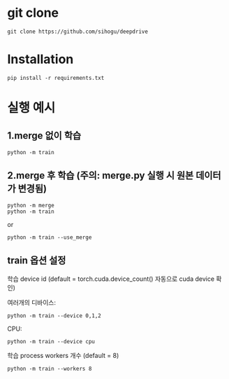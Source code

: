 # git clone
    git clone https://github.com/sihogu/deepdrive

# Installation
    pip install -r requirements.txt


# 실행 예시
## 1.merge 없이 학습 
    python -m train

## 2.merge 후 학습 (주의: merge.py 실행 시 원본 데이터가 변경됨)
    python -m merge
    python -m train

or

    python -m train --use_merge

## train 옵션 설정
학습 device id (default = torch.cuda.device_count() 자동으로 cuda device 확인)


여러개의 디바이스:

    python -m train --device 0,1,2

CPU:

    python -m train --device cpu

학습 process workers 개수 (default = 8)

    python -m train --workers 8
  
